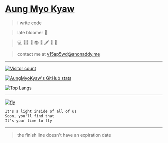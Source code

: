 # [Aung Myo Kyaw](https://www.aungmyokyaw.com)

> i write code

> late bloomer 🌸

> 💻 🧘‍♂️ 📝 📚 📖 🖋️ 🎸 🌸

> contact me at v15ap5wd@anonaddy.me

---

[![Visitor count](https://shields-io-visitor-counter.herokuapp.com/badge?page=AungMyoKyaw)](https://github.com/AungMyoKyaw)

[![AungMyoKyaw's GitHub stats](https://github-readme-stats.vercel.app/api?username=AungMyoKyaw&theme=transparent)](https://github.com/AungMyoKyaw)

[![Top Langs](https://github-readme-stats.vercel.app/api/top-langs/?username=AungMyoKyaw&layout=compact)](https://github.com/AungMyoKyaw)

---

[![fly](https://img.youtube.com/vi/7dcNG6-5O2o/0.jpg)](https://youtu.be/7dcNG6-5O2o)

```txt
It's a light inside of all of us
Soon, you'll find that
It's your time to fly
```

---

> the finish line doesn't have an expiration date
